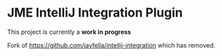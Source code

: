 JME IntelliJ Integration Plugin
=

This project is currently a **work in progress**

Fork of https://github.com/jayfella/intellij-integration which has removed.

  
